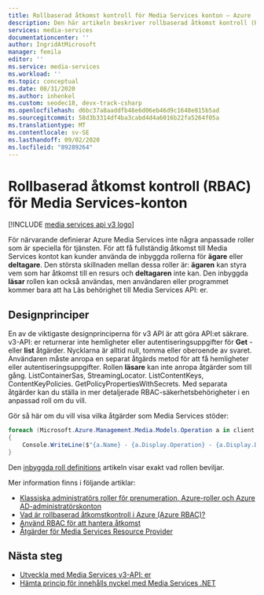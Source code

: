 ```yaml
---
title: Rollbaserad åtkomst kontroll för Media Services konton – Azure | Microsoft Docs
description: Den här artikeln beskriver rollbaserad åtkomst kontroll (RBAC) för Azure Media Services-konton.
services: media-services
documentationcenter: ''
author: IngridAtMicrosoft
manager: femila
editor: ''
ms.service: media-services
ms.workload: ''
ms.topic: conceptual
ms.date: 08/31/2020
ms.author: inhenkel
ms.custom: seodec18, devx-track-csharp
ms.openlocfilehash: d6bc37a8aaddfb48e6d06eb46d9c1648e815b5ad
ms.sourcegitcommit: 58d3b3314df4ba3cabd4d4a6016b22fa5264f05a
ms.translationtype: MT
ms.contentlocale: sv-SE
ms.lasthandoff: 09/02/2020
ms.locfileid: "89289264"
---
```

# <a name="role-based-access-control-rbac-for-media-services-accounts"></a>Rollbaserad åtkomst kontroll (RBAC) för Media Services-konton

[!INCLUDE [media services api v3 logo](./includes/v3-hr.md)]

För närvarande definierar Azure Media Services inte några anpassade roller som är speciella för tjänsten. För att få fullständig åtkomst till Media Services kontot kan kunder använda de inbyggda rollerna för **ägare** eller **deltagare**. Den största skillnaden mellan dessa roller är: **ägaren** kan styra vem som har åtkomst till en resurs och **deltagaren** inte kan. Den inbyggda **läsar** rollen kan också användas, men användaren eller programmet kommer bara att ha Läs behörighet till Media Services API: er. 

## <a name="design-principles"></a>Designprinciper

En av de viktigaste designprinciperna för v3 API är att göra API:et säkrare. v3-API: er returnerar inte hemligheter eller autentiseringsuppgifter för **Get** -eller **list** åtgärder. Nycklarna är alltid null, tomma eller oberoende av svaret. Användaren måste anropa en separat åtgärds metod för att få hemligheter eller autentiseringsuppgifter. Rollen **läsare** kan inte anropa åtgärder som till gång. ListContainerSas, StreamingLocator. ListContentKeys, ContentKeyPolicies. GetPolicyPropertiesWithSecrets. Med separata åtgärder kan du ställa in mer detaljerade RBAC-säkerhetsbehörigheter i en anpassad roll om du vill.

Gör så här om du vill visa vilka åtgärder som Media Services stöder:

```csharp
foreach (Microsoft.Azure.Management.Media.Models.Operation a in client.Operations.List())
{
    Console.WriteLine($"{a.Name} - {a.Display.Operation} - {a.Display.Description}");
}
```

Den [inbyggda roll definitions](../../role-based-access-control/built-in-roles.md) artikeln visar exakt vad rollen beviljar. 

Mer information finns i följande artiklar:

- [Klassiska administratörs roller för prenumeration, Azure-roller och Azure AD-administratörskonton](../../role-based-access-control/rbac-and-directory-admin-roles.md)
- [Vad är rollbaserad åtkomstkontroll i Azure (Azure RBAC)?](../../role-based-access-control/overview.md)
- [Använd RBAC för att hantera åtkomst](../../role-based-access-control/role-assignments-rest.md)
- [Åtgärder för Media Services Resource Provider](../../role-based-access-control/resource-provider-operations.md#microsoftmedia)

## <a name="next-steps"></a>Nästa steg

- [Utveckla med Media Services v3-API: er](media-services-apis-overview.md)
- [Hämta princip för innehålls nyckel med Media Services .NET](get-content-key-policy-dotnet-howto.md)
